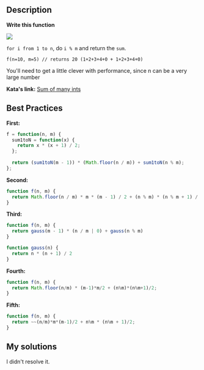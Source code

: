 ## Description

**Write this function**

![](http://i.imgur.com/mlbRlEm.png)

`for i from 1 to n`, do `i % m` and return the `sum`.

```
f(n=10, m=5) // returns 20 (1+2+3+4+0 + 1+2+3+4+0)
```

You'll need to get a little clever with performance, since n can be a very large number

**Kata's link:** [Sum of many ints](http://www.codewars.com/kata/sum-of-many-ints/)

## Best Practices

**First:**
```js
f = function(n, m) {
  sum1toN = function(x) {
    return x * (x + 1) / 2;
  };
  
  return (sum1toN(m - 1)) * (Math.floor(n / m)) + sum1toN(n % m);
};
```

**Second:**
```js
function f(n, m) {
  return Math.floor(n / m) * m * (m - 1) / 2 + (n % m) * (n % m + 1) / 2
}
```

**Third:**
```js
function f(n, m) {
  return gauss(m - 1) * (n / m | 0) + gauss(n % m)
}

function gauss(n) {
  return n * (n + 1) / 2
}
```

**Fourth:**
```js
function f(n, m) {
  return Math.floor(n/m) * (m-1)*m/2 + (n%m)*(n%m+1)/2;
}
```

**Fifth:**
```js
function f(n, m) {
  return ~~(n/m)*m*(m-1)/2 + n%m * (n%m + 1)/2;
}
```

## My solutions
I didn't resolve it.